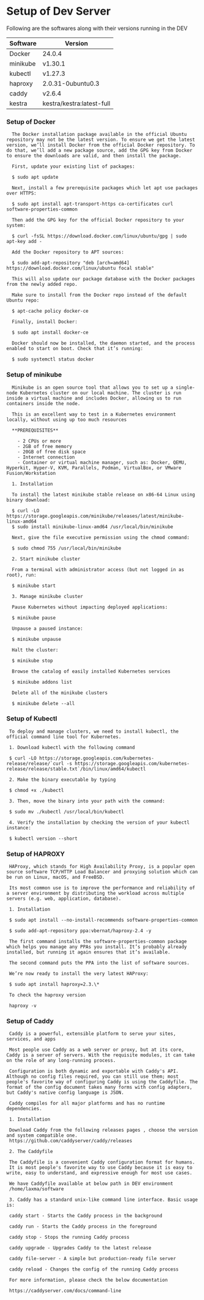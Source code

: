 # **Setup of Dev Server**

Following are the softwares along with their versions running in the DEV 

  Software             |     Version
  ---------------------|------------------- 
  Docker               |     24.0.4
  minikube             |     v1.30.1
  kubectl              |     v1.27.3
  haproxy              |     2.0.31-0ubuntu0.3
  caddy                |     v2.6.4
  kestra               |     kestra/kestra:latest-full

### **Setup of Docker**

      The Docker installation package available in the official Ubuntu repository may not be the latest version. To ensure we get the latest version, we’ll install Docker from the official Docker repository. To do that, we’ll add a new package source, add the GPG key from Docker to ensure the downloads are valid, and then install the package.

      First, update your existing list of packages:
	  
	  $ sudo apt update
	  
	  Next, install a few prerequisite packages which let apt use packages over HTTPS:
	  
	  $ sudo apt install apt-transport-https ca-certificates curl software-properties-common
	  
	  Then add the GPG key for the official Docker repository to your system:
	  
	  $ curl -fsSL https://download.docker.com/linux/ubuntu/gpg | sudo apt-key add -
	  
	  Add the Docker repository to APT sources:
	  
	  $ sudo add-apt-repository "deb [arch=amd64] https://download.docker.com/linux/ubuntu focal stable"
	  
	  This will also update our package database with the Docker packages from the newly added repo.

      Make sure to install from the Docker repo instead of the default Ubuntu repo:
	  
	  $ apt-cache policy docker-ce
	  
	  Finally, install Docker:
	  
	  $ sudo apt install docker-ce
	  
	  Docker should now be installed, the daemon started, and the process enabled to start on boot. Check that it’s running:
	  
	  $ sudo systemctl status docker
	  
### **Setup of minikube**

      Minikube is an open source tool that allows you to set up a single-node Kubernetes cluster on our local machine. The cluster is run inside a virtual machine and includes Docker, allowing us to run containers inside the node.

      This is an excellent way to test in a Kubernetes environment locally, without using up too much resources
	  
	  **PREREQUISITES**
	  
	    - 2 CPUs or more
	    - 2GB of free memory
	    - 20GB of free disk space
	    - Internet connection
	    - Container or virtual machine manager, such as: Docker, QEMU, Hyperkit, Hyper-V, KVM, Parallels, Podman, VirtualBox, or VMware Fusion/Workstation
		
	  1. Installation
	  
	  To install the latest minikube stable release on x86-64 Linux using binary download:
	  
	  $ curl -LO https://storage.googleapis.com/minikube/releases/latest/minikube-linux-amd64
      $ sudo install minikube-linux-amd64 /usr/local/bin/minikube
	  
	  Next, give the file executive permission using the chmod command:
	  
	  $ sudo chmod 755 /usr/local/bin/minikube
	  
	  2. Start minikube cluster
	  
	  From a terminal with administrator access (but not logged in as root), run:
	  
	  $ minikube start

      3. Manage minikube cluster
	  
	  Pause Kubernetes without impacting deployed applications:
	  
	  $ minikube pause

      Unpause a paused instance:
	  
	  $ minikube unpause
   
      Halt the cluster:
	  
	  $ minikube stop
 
      Browse the catalog of easily installed Kubernetes services
	  
	  $ minikube addons list
	  
	  Delete all of the minikube clusters
	  
	  $ minikube delete --all


### **Setup of Kubectl**

     To deploy and manage clusters, we need to install kubectl, the official command line tool for Kubernetes.
	 
	 1. Download kubectl with the following command
	 
	 $ curl -LO https://storage.googleapis.com/kubernetes-release/release/`curl -s https://storage.googleapis.com/kubernetes-release/release/stable.txt`/bin/linux/amd64/kubectl
	 
	 2. Make the binary executable by typing
	 
	 $ chmod +x ./kubectl
	 
	 3. Then, move the binary into your path with the command:
	 
	 $ sudo mv ./kubectl /usr/local/bin/kubectl
	 
	 4. Verify the installation by checking the version of your kubectl instance:
	 
	 $ kubectl version --short
	 

### **Setup of HAPROXY**

     HAProxy, which stands for High Availability Proxy, is a popular open source software TCP/HTTP Load Balancer and proxying solution which can be run on Linux, macOS, and FreeBSD.
	   
	 Its most common use is to improve the performance and reliability of a server environment by distributing the workload across multiple servers (e.g. web, application, database).

     1. Installation

     $ sudo apt install --no-install-recommends software-properties-common

     $ sudo add-apt-repository ppa:vbernat/haproxy-2.4 -y

     The first command installs the software-properties-common package which helps you manage any PPAs you install. It’s probably already installed, but running it again ensures that it’s available. 
	 
	 The second command puts the PPA into the list of software sources.
	 
	 We’re now ready to install the very latest HAProxy:
	 
	 $ sudo apt install haproxy=2.3.\*
	 
	 To check the haproxy version 
	 
	 haproxy -v
	 
### **Setup of Caddy**

     Caddy is a powerful, extensible platform to serve your sites, services, and apps
	 
	 Most people use Caddy as a web server or proxy, but at its core, Caddy is a server of servers. With the requisite modules, it can take on the role of any long-running process.
	 
	 Configuration is both dynamic and exportable with Caddy's API. Although no config files required, you can still use them; most people's favorite way of configuring Caddy is using the Caddyfile. The format of the config document takes many forms with config adapters, but Caddy's native config language is JSON.
	 
	 Caddy compiles for all major platforms and has no runtime dependencies.
	 
	 1. Installation
	  
	 Download Caddy from the following releases pages , choose the version and system compatible one.
	 https://github.com/caddyserver/caddy/releases
	 
	 2. The Caddyfile
	 
	 The Caddyfile is a convenient Caddy configuration format for humans. 
	 It is most people's favorite way to use Caddy because it is easy to write, easy to understand, and expressive enough for most use cases.
	 
	 We have Caddyfile available at below path in DEV environment
	 /home/laxma/software 
	 
	 3. Caddy has a standard unix-like command line interface. Basic usage is:
	 
     caddy start - Starts the Caddy process in the background
	 
	 caddy run - Starts the Caddy process in the foreground
	 
	 caddy stop - Stops the running Caddy process
	 
	 caddy upgrade - Upgrades Caddy to the latest release
	 
	 caddy file-server - A simple but production-ready file server
	 
	 caddy reload - Changes the config of the running Caddy process
	 
	 For more information, please check the below documentation
	 
	 https://caddyserver.com/docs/command-line